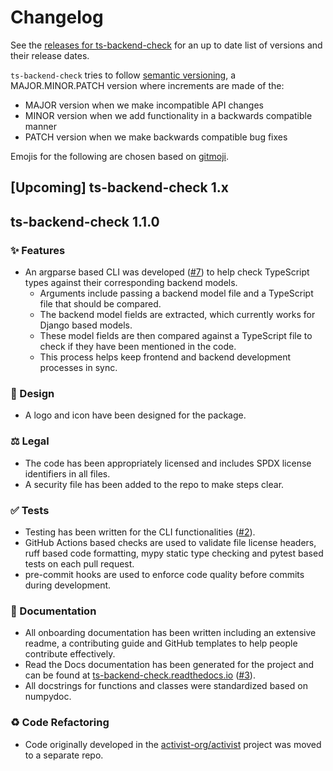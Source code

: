 # Changelog

See the [releases for ts-backend-check](https://github.com/activist-org/ts-backend-check/releases) for an up to date list of versions and their release dates.

`ts-backend-check` tries to follow [semantic versioning](https://semver.org/), a MAJOR.MINOR.PATCH version where increments are made of the:

- MAJOR version when we make incompatible API changes
- MINOR version when we add functionality in a backwards compatible manner
- PATCH version when we make backwards compatible bug fixes

Emojis for the following are chosen based on [gitmoji](https://gitmoji.dev/).

## [Upcoming] ts-backend-check 1.x

## ts-backend-check 1.1.0

### ✨ Features

- An argparse based CLI was developed ([#7](https://github.com/activist-org/ts-backend-check/issues/7)) to help check TypeScript types against their corresponding backend models.
  - Arguments include passing a backend model file and a TypeScript file that should be compared.
  - The backend model fields are extracted, which currently works for Django based models.
  - These model fields are then compared against a TypeScript file to check if they have been mentioned in the code.
  - This process helps keep frontend and backend development processes in sync.

### 🎨 Design

- A logo and icon have been designed for the package.

### ⚖️ Legal

- The code has been appropriately licensed and includes SPDX license identifiers in all files.
- A security file has been added to the repo to make steps clear.

### ✅ Tests

- Testing has been written for the CLI functionalities ([#2](https://github.com/activist-org/ts-bachend-check/issues/2)).
- GitHub Actions based checks are used to validate file license headers, ruff based code formatting, mypy static type checking and pytest based tests on each pull request.
- pre-commit hooks are used to enforce code quality before commits during development.

### 📝 Documentation

- All onboarding documentation has been written including an extensive readme, a contributing guide and GitHub templates to help people contribute effectively.
- Read the Docs documentation has been generated for the project and can be found at [ts-backend-check.readthedocs.io](https://ts-backend-check.readthedocs.io/en/latest/) ([#3](https://github.com/activist-org/ts-bachend-check/issues/3)).
- All docstrings for functions and classes were standardized based on numpydoc.

### ♻️ Code Refactoring

- Code originally developed in the [activist-org/activist](https://github.com/activist-org/activist) project was moved to a separate repo.
